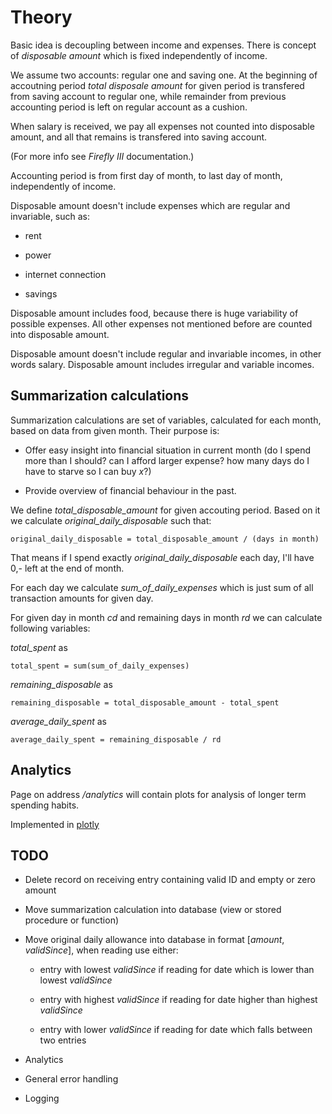 Theory
======

Basic idea is decoupling between income and expenses. There is concept of *disposable amount* which is fixed independently of income.

We assume two accounts: regular one and saving one. At the beginning of accoutning period *total disposale amount* for given period is transfered from saving account to regular one, while remainder from previous accounting period is left on regular account as a cushion.

When salary is received, we pay all expenses not counted into disposable amount, and all that remains is transfered into saving account.

(For more info see *Firefly III* documentation.)

Accounting period is from first day of month, to last day of month, independently of income.

Disposable amount doesn't include expenses which are regular and invariable, such as:

- rent

- power

- internet connection

- savings

Disposable amount includes food, because there is huge variability of possible expenses. All other expenses not mentioned before are counted into disposable amount.

Disposable amount doesn't include regular and invariable incomes, in other words salary. Disposable amount includes irregular and variable incomes.

Summarization calculations
--------------------------

Summarization calculations are set of variables, calculated for each month, based on data from given month. Their purpose is:

- Offer easy insight into financial situation in current month (do I spend more than I should? can I afford larger expense? how many days do I have to starve so I can buy *x*?)

- Provide overview of financial behaviour in the past.

We define *total_disposable_amount* for given accouting period. Based on it we calculate *original_daily_disposable* such that:

    original_daily_disposable = total_disposable_amount / (days in month)

That means if I spend exactly *original_daily_disposable* each day, I'll have 0,- left at the end of month.

For each day we calculate *sum_of_daily_expenses* which is just sum of all transaction amounts for given day.

For given day in month *cd* and remaining days in month *rd* we can calculate following variables:

*total_spent* as

    total_spent = sum(sum_of_daily_expenses)

*remaining_disposable* as

    remaining_disposable = total_disposable_amount - total_spent

*average_daily_spent* as

    average_daily_spent = remaining_disposable / rd


Analytics
---------

Page on address */analytics* will contain plots for analysis of longer term spending habits.

Implemented in [plotly](https://plot.ly/javascript/)

TODO
----

- Delete record on receiving entry containing valid ID and empty or zero amount

- Move summarization calculation into database (view or stored procedure or function)

- Move original daily allowance into database in format [*amount*, *validSince*], when reading use either:

    - entry with lowest *validSince* if reading for date which is lower than lowest *validSince*

    - entry with highest *validSince* if reading for date higher than highest *validSince*

    - entry with lower *validSince* if reading for date which falls between two entries

- Analytics

- General error handling

- Logging